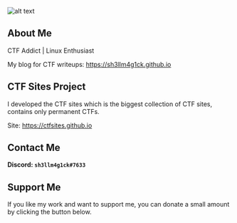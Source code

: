 ![alt text](https://i.imgur.com/Y7VB338.png)

## About Me
CTF Addict | Linux Enthusiast

My blog for CTF writeups: https://sh3llm4g1ck.github.io

## CTF Sites Project
I developed the CTF sites which is the biggest collection of CTF sites, contains only permanent CTFs.

Site: https://ctfsites.github.io

## Contact Me
**Discord: `sh3llm4g1ck#7633`**

## Support Me
If you like my work and want to support me, you can donate a small amount by clicking the button below.

